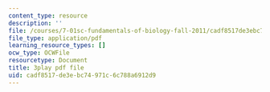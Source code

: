 ```yaml
---
content_type: resource
description: ''
file: /courses/7-01sc-fundamentals-of-biology-fall-2011/cadf8517de3ebc74971c6c788a6912d9_SvjeCxVu2dI.pdf
file_type: application/pdf
learning_resource_types: []
ocw_type: OCWFile
resourcetype: Document
title: 3play pdf file
uid: cadf8517-de3e-bc74-971c-6c788a6912d9
---
```

